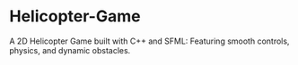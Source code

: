 # Helicopter-Game
A 2D Helicopter Game built with C++ and SFML:  Featuring smooth controls, physics, and dynamic obstacles.
